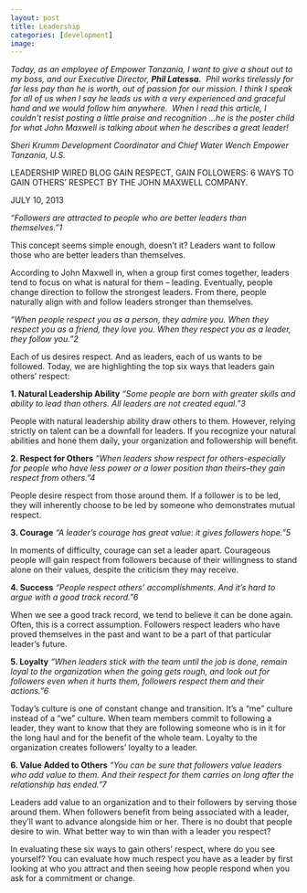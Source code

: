 ```yaml
---
layout: post
title: Leadership
categories: [development]
image:
---
```

<em>Today, as an employee of Empower Tanzania, I want to give a shout out to my boss, and our Executive Director, <strong>Phil Latessa.</strong>  Phil works tirelessly for far less pay than he is worth, out of passion for our mission. I think I speak for all of us when I say he leads us with a very experienced and graceful hand and we would follow him anywhere.  When I read this article, I couldn't resist posting a little praise and recognition ...he is the poster child for what John Maxwell is talking about when he describes a great leader!</em>

<em>Sheri Krumm</em>
<em>Development Coordinator and Chief Water Wench</em>
<em>Empower Tanzania, U.S.</em>


LEADERSHIP WIRED BLOG
GAIN RESPECT, GAIN FOLLOWERS: 6 WAYS TO GAIN OTHERS’ RESPECT
BY THE JOHN MAXWELL COMPANY.

JULY 10, 2013

<em>“Followers are attracted to people who are better leaders than themselves.”1</em>

This concept seems simple enough, doesn’t it? Leaders want to follow those who are better leaders than themselves.

According to John Maxwell in, when a group first comes together, leaders tend to focus on what is natural for them – leading. Eventually, people change direction to follow the strongest leaders. From there, people naturally align with and follow leaders stronger than themselves.

<em>“When people respect you as a person, they admire you. When they respect you as a friend, they love you. When they respect you as a leader, they follow you.”2</em>

Each of us desires respect. And as leaders, each of us wants to be followed. Today, we are highlighting the top six ways that leaders gain others’ respect:

<strong>1. Natural Leadership Ability</strong>
<em>“Some people are born with greater skills and ability to lead than others. All leaders are not created equal.”3</em>

People with natural leadership ability draw others to them. However, relying strictly on talent can be a downfall for leaders. If you recognize your natural abilities and hone them daily, your organization and followership will benefit.

<strong>2. Respect for Others</strong>
<em>“When leaders show respect for others-especially for people who have less power or a lower position than theirs–they gain respect from others.”4</em>

People desire respect from those around them. If a follower is to be led, they will inherently choose to be led by someone who demonstrates mutual respect.

<strong>3. Courage</strong>
<em>“A leader’s courage has great value: it gives followers hope.”5</em>

In moments of difficulty, courage can set a leader apart. Courageous people will gain respect from followers because of their willingness to stand alone on their values, despite the criticism they may receive.

<strong>4. Success</strong>
<em>“People respect others’ accomplishments. And it’s hard to argue with a good track record.”6</em>

When we see a good track record, we tend to believe it can be done again. Often, this is a correct assumption. Followers respect leaders who have proved themselves in the past and want to be a part of that particular leader’s future.

<strong>5. Loyalty</strong>
<em>“When leaders stick with the team until the job is done, remain loyal to the organization when the going gets rough, and look out for followers even when it hurts them, followers respect them and their actions.”6</em>

Today’s culture is one of constant change and transition. It’s a “me” culture instead of a “we” culture. When team members commit to following a leader, they want to know that they are following someone who is in it for the long haul and for the benefit of the whole team. Loyalty to the organization creates followers’ loyalty to a leader.

<strong>6. Value Added to Others</strong>
<em>“You can be sure that followers value leaders who add value to them. And their respect for them carries on long after the relationship has ended.”7</em>

Leaders add value to an organization and to their followers by serving those around them. When followers benefit from being associated with a leader, they’ll want to advance alongside him or her. There is no doubt that people desire to win. What better way to win than with a leader you respect?

In evaluating these six ways to gain others’ respect, where do you see yourself? You can evaluate how much respect you have as a leader by first looking at who you attract and then seeing how people respond when you ask for a commitment or change.
